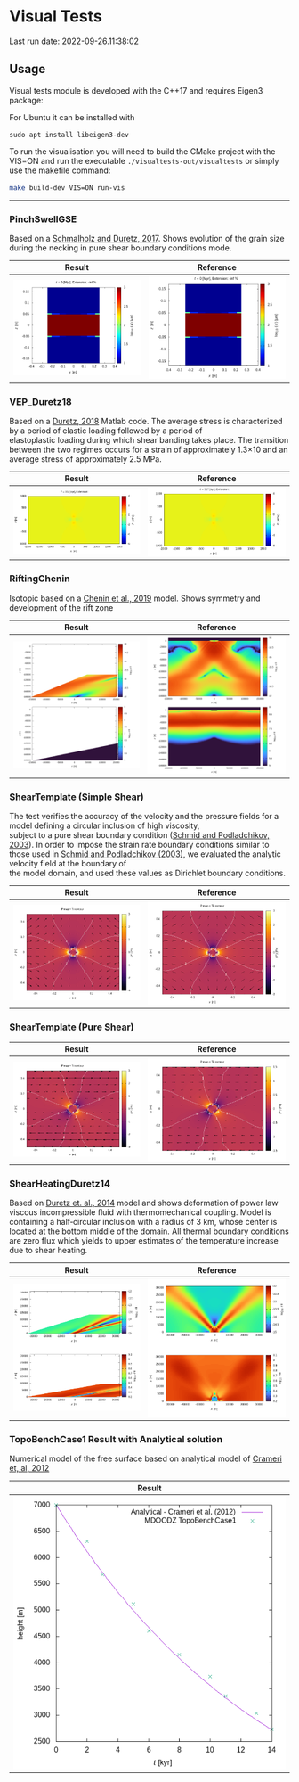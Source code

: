# Visual Tests

Last run date: 2022-09-26.11:38:02

## Usage 

Visual tests module is developed with the C++17 and requires Eigen3 package:

For Ubuntu it can be installed with 
```
sudo apt install libeigen3-dev
```

To run the visualisation you will need to build the CMake project with the 
VIS=ON and run the executable `./visualtests-out/visualtests` or simply use the makefile command:

```bash 
make build-dev VIS=ON run-vis 
```

<hr>

### PinchSwellGSE

Based on a [Schmalholz and Duretz, 2017](https://www.sciencedirect.com/science/article/pii/S019181411730161X).
Shows evolution of the grain size during the necking in pure shear boundary conditions mode.

| Result           | Reference           |
|------------------|---------------------|
| ![](img/gse.gif) | ![](img/gseref.gif) |

### VEP_Duretz18

Based on a [Duretz, 2018](https://agupubs.onlinelibrary.wiley.com/doi/pdfdirect/10.1029/2018GC007877) Matlab code.
The average stress is characterized by a period of elastic loading followed by a period of  
elastoplastic loading during which shear banding takes place.
The transition between the two regimes occurs for a strain of approximately 1.3×10
and an average stress of approximately 2.5 MPa.

| Result           | Reference           |
|------------------|---------------------|
| ![](img/VEP.gif) | ![](img/VEPref.gif) |

### RiftingChenin

Isotopic based on a [Chenin et al., 2019](https://agupubs.onlinelibrary.wiley.com/doi/pdf/10.1029/2018TC005318) model. 
Shows symmetry and development of the rift zone

| Result                     | Reference                           |
|----------------------------|-------------------------------------|
| ![](img/RiftingChenin.png) | ![](img/RiftingCheninReference.png) |


### ShearTemplate (Simple Shear)

The test verifies the accuracy of the velocity and the pressure 
fields for a model defining a circular inclusion of high viscosity,  
subject to a pure shear boundary condition ([Schmid and  Podladchikov, 2003](https://academic.oup.com/gji/article-pdf/155/1/269/5957478/155-1-269.pdf)). 
In order to impose the strain rate boundary  conditions similar to those used in [Schmid and Podladchikov  (2003)](https://academic.oup.com/gji/article-pdf/155/1/269/5957478/155-1-269.pdf), 
we evaluated the analytic velocity field at the boundary of  
the model domain, and used these values as Dirichlet boundary conditions.

| Result  | Reference                   |
| ------------- |-----------------------------|
| ![](img/ShearTemplate.png)  | ![](img/ShearTemplateReference.png) |


### ShearTemplate (Pure Shear)

| Result  | Reference                   |
| ------------- |-----------------------------|
| ![](img/ShearTemplate1.png)  | ![](img/ShearTemplate1Reference.png) |

### ShearHeatingDuretz14

Based on [Duretz et. al., 2014](https://agupubs.onlinelibrary.wiley.com/doi/pdfdirect/10.1002/2014GL060438) model and shows deformation of power law viscous 
incompressible fluid with thermomechanical coupling. Model is containing a 
half‐circular  inclusion with a radius of 3 km, whose center is located at 
the bottom middle of the domain. All  thermal boundary conditions are zero flux 
which yields to upper estimates of the temperature  increase due to shear heating.

| Result  | Reference                   |
| ------------- |-----------------------------|
| ![](img/ShearHeatingDuretz14.png)  | ![](img/ShearHeatingDuretz14Reference.png) |


### TopoBenchCase1 Result with Analytical solution

Numerical model of the free surface based on analytical model of [Crameri et, al, 2012](https://academic.oup.com/gji/article-abstract/189/1/38/575556)

| Result       | 
|--------------|
| ![](img/TopoBenchCase1.png) |
